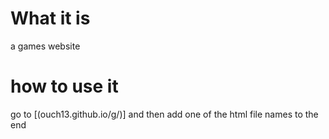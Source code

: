 # What it is
a games website
# how to use it
go to [(ouch13.github.io/g/)] and then add one of the html file names to the end
